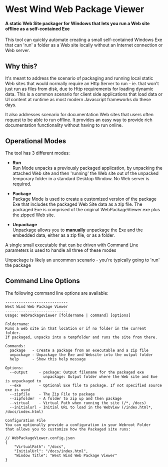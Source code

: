 # West Wind Web Package Viewer

#### A static Web Site packager for Windows that lets you run a Web site offline as a self-contained Exe

This tool can quickly automate creating a small self-contained Windows Exe that can 'run' a folder as a Web site locally without an Internet connection or Web server.

## Why this?
It's meant to address the scenario of packaging and running local static Web sites that would normally require an Http Server to run - ie. that won't just run as files from disk, due to Http requirements for loading dynamic data. This is a common scenario for client side applications that load data or UI content at runtime as most modern Javascript frameworks do these days. 

It also addresses scenario for documentation Web sites that users often request to be able to run offline. It provides an easy way to provide rich documentation functionality without having to run online. 


## Operational Modes
The tool has 3 different modes:

* **Run**  
Run Mode unpacks a previously packaged application, by unpacking the attached Web site and then 'running' the Web site out of the unpacked temporary folder in a standard Desktop Window. No Web server is required.

* **Package**  
Package Mode is used to create a customized version of the package Exe that includes the packaged Web Site data as a zip file. The packaged Exe is comprised of the original WebPackageViewer.exe plus the zipped Web site. 

* **Unpackage**  
Unpackage allows you to **manually** unpackage the Exe and the embedded data, either as a zip file, or as a folder.

A single small executable that can be driven with Command Line parameters is used to handle all three of these modes 

Unpackage is likely an uncommon scenario - you're typically going to 'run' the package

## Command Line Options
The following command line options are available:

```
----------------------------
West Wind Web Package Viewer
----------------------------
Usage: WebPackageViewer [foldername | command] [options]

Foldername:
Runs a web site in that location or if no folder in the current folder.
If packaged, unpacks into a tempfolder and runs the site from there.

Commands:
  package   - Create a package from an executable and a zip file
  unpackage - Unpackage the Exe and Website into the output folder
  help      - Show this help message

Options:
  --output     - package: Output filename for the packaged exe
                 unpackage: Output folder where the Web site and Exe is unpackaged to
  --exe        - Optional Exe file to package. If not specified source exe is used
  --zipfile    - The Zip File to package
  --zipfolder  - A folder to zip up and then package
  --virtual    - Virtual Path when running the site (/*, /docs)
  --initialurl - Initial URL to load in the WebView (/index.html*, /docs/index.html)

Configuration File
You can optionally provide a configuration in your Webroot Folder
that allows you to customize how the Packaged site runs:

// WebPackageViewer.config.json
{
    "VirtualPath": "/docs",
    "InitialUrl": "/docs/index.html",
    "Window Title": "West Wind Web Package Viewer"
}
```


